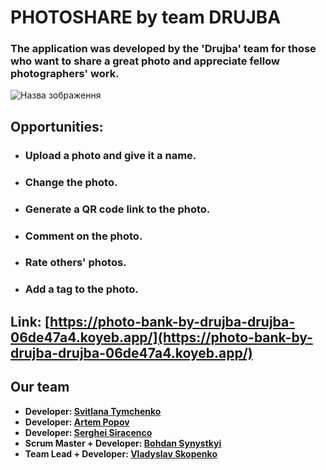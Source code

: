 # PHOTOSHARE by team DRUJBA

### The application was developed by the 'Drujba' team for those who want to share a great photo and appreciate fellow photographers' work.

![Назва зображення](https://res.cloudinary.com/dlfc34moq/image/upload/w_400,h_250/v1715112024/Project_Web_images/Logo/hm4cgifo05tgy5ckqn8w.jpg)</body>

## Opportunities:

* ### Upload a photo and give it a name.
* ### Change the photo.
* ### Generate a QR code link to the photo.
* ### Comment on the photo.
* ### Rate others' photos.
* ### Add a tag to the photo.

## Link: [https://photo-bank-by-drujba-drujba-06de47a4.koyeb.app/](https://photo-bank-by-drujba-drujba-06de47a4.koyeb.app/)

## Our team

- **Developer: [Svitlana Tymchenko](https://github.com/SvitLanaTy)**
- **Developer: [Artem Popov](https://github.com/artemLink)**
- **Developer: [Serghei Siracenco](https://github.com/SiracencoSerghei)**
- **Scrum Master + Developer: [Bohdan Synystkyi](https://github.com/BogSyn)**
- **Team Lead  + Developer: [Vladyslav Skopenko](https://github.com/VladSkopenko)**